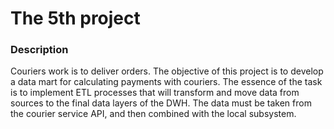 # The 5th project 

### Description
Couriers work is to deliver orders. The objective of this project is to develop a data mart for calculating payments with couriers. The essence of the task is to implement ETL processes that will transform and move data from sources to the final data layers of the DWH. The data must be taken from the courier service API, and then combined with the local subsystem.
